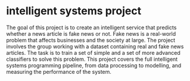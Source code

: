 # intelligent systems project

The goal of this project is to create an intelligent service that predicts whether a news article is fake news or not. Fake news is a real-world problem that affects businesses and the society at large. The project involves the group working with a dataset containing real and fake news articles. The task is to train a set of simple and a set of more advanced classifiers to solve this problem. This project covers the full intelligent systems programming pipeline, from data processing to modelling, and measuring the performance of the system. 
